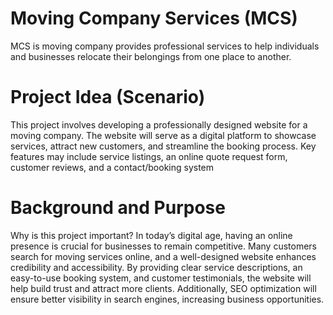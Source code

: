 # Moving Company Services (MCS)
MCS is moving company provides professional services to help individuals and businesses relocate their belongings from one place to another.
# Project Idea (Scenario) 

This project involves developing a professionally designed website for a moving company. The website will serve as a digital platform to showcase services, attract new customers, and streamline the booking process. Key features may include service listings, an online quote request form, customer reviews, and a contact/booking system
# Background and Purpose 

Why is this project important? 
In today’s digital age, having an online presence is crucial for businesses to remain competitive. Many customers search for moving services online, and a well-designed website enhances credibility and accessibility. By providing clear service descriptions, an easy-to-use booking system, and customer testimonials, the website will help build trust and attract more clients. Additionally, SEO optimization will ensure better visibility in search engines, increasing business opportunities. 
